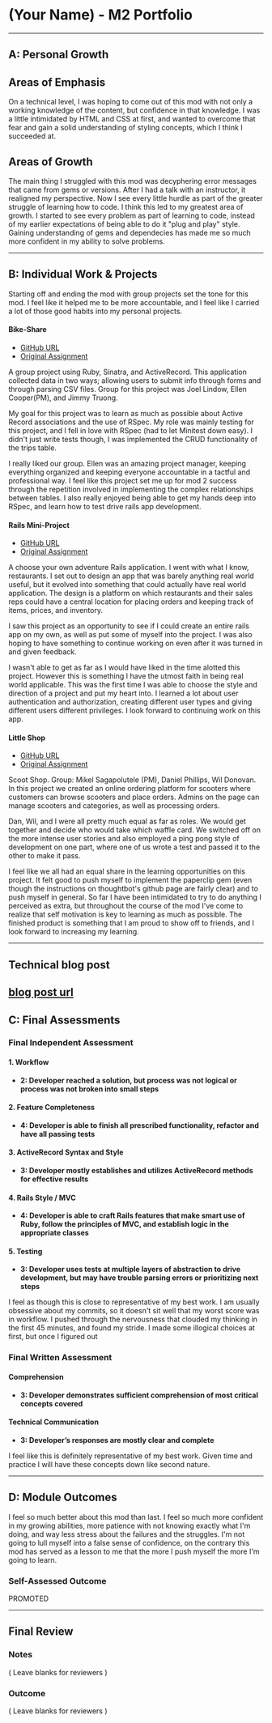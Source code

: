 # (Your Name) - M2 Portfolio

-----------------------

## A: Personal Growth

## Areas of Emphasis

On a technical level, I was hoping to come out of this mod with not only a working knowledge of the content, but confidence in that knowledge. I was a little intimidated by HTML and CSS at first, and wanted to overcome that fear and gain a solid understanding of styling concepts, which I think I succeeded at.

## Areas of Growth

The main thing I struggled with this mod was decyphering error messages that came from gems or versions. After I had a talk with an instructor, it realigned my perspective. Now I see every little hurdle as part of the greater struggle of learning how to code. I think this led to my greatest area of growth. I started to see every problem as part of learning to code, instead of my earlier expectations of being able to do it "plug and play" style. Gaining understanding of gems and dependecies has made me so much more confident in my ability to solve problems.

-----------------------

## B: Individual Work & Projects

Starting off and ending the mod with group projects set the tone for this mod. I feel like it helped me to be more accountable, and I feel like I carried a lot of those good habits into my personal projects.

#### Bike-Share

* [GitHub URL](https://github.com/JoelLindow/bike-share)
* [Original Assignment](https://github.com/turingschool/bike-share)

A group project using Ruby, Sinatra, and ActiveRecord. This application collected data in two ways; allowing users to submit info through forms and through parsing CSV files. Group for this project was Joel Lindow, Ellen Cooper(PM), and Jimmy Truong.

My goal for this project was to learn as much as possible about Active Record associations and the use of RSpec. My role was mainly testing for this project, and I fell in love with RSpec (had to let Minitest down easy). I didn't just write tests though, I was implemented the CRUD functionality of the trips table.

I really liked our group. Ellen was an amazing project manager, keeping everything organized and keeping everyone accountable in a tactful and professional way. I feel like this project set me up for mod 2 success through the repetition involved in implementing the complex relationships between tables. I also really enjoyed being able to get my hands deep into RSpec, and learn how to test drive rails app development.

#### Rails Mini-Project

* [GitHub URL](https://github.com/jimszalew/mini-project)
* [Original Assignment](http://backend.turing.io/module2/projects/mini-project)

A choose your own adventure Rails application. I went with what I know, restaurants. I set out to design an app that was barely anything real world useful, but it evolved into something that could actually have real world application. The design is a platform on which restaurants and their sales reps could have a central location for placing orders and keeping track of items, prices, and inventory.

I saw this project as an opportunity to see if I could create an entire rails app on my own, as well as put some of myself into the project. I was also hoping to have something to continue working on even after it was turned in and given feedback.

I wasn't able to get as far as I would have liked in the time alotted this project. However this is something I have the utmost faith in being real world applicable. This was the first time I was able to choose the style and direction of a project and put my heart into. I learned a lot about user authentication and authorization, creating different user types and giving different users different privileges. I look forward to continuing work on this app.

#### Little Shop

* [GitHub URL](https://github.com/swdonovan/scoots_shop)
* [Original Assignment](http://backend.turing.io/module2/projects/little_shop)

Scoot Shop. Group: Mikel Sagapolutele (PM), Daniel Phillips, Wil Donovan.
In this project we created an online ordering platform for scooters where customers can browse scooters and place orders. Admins on the page can manage scooters and categories, as well as processing orders.

Dan, Wil, and I were all pretty much equal as far as roles. We would get together and decide who would take which waffle card. We switched off on the more intense user stories and also employed a ping pong style of development on one part, where one of us wrote a test and passed it to the other to make it pass. 

I feel like we all had an equal share in the learning opportunities on this project. It felt good to push myself to implement the paperclip gem (even though the instructions on thoughtbot's github page are fairly clear) and to push myself in general. So far I have been intimidated to try to do anything I perceived as extra, but throughout the course of the mod I've come to realize that self motivation is key to learning as much as possible. The finished product is something that I am proud to show off to friends, and I look forward to increasing my learning.

-----------------------
## Technical blog post
[blog post url](https://medium.com/@jim_szalewski/my-first-technical-blog-post-be8446967939)
-----------------------

## C: Final Assessments

### Final Independent Assessment 

#### 1. Workflow

* **2: Developer reached a solution, but process was not logical or process was not broken into small steps**

#### 2. Feature Completeness

* **4: Developer is able to finish all prescribed functionality, refactor and have all passing tests**

#### 3. ActiveRecord Syntax and Style

* **3: Developer mostly establishes and utilizes ActiveRecord methods for effective results**

#### 4. Rails Style / MVC

* **4: Developer is able to craft Rails features that make smart use of Ruby, follow the principles of MVC, and establish logic in the appropriate classes**

#### 5. Testing

* **3: Developer uses tests at multiple layers of abstraction to drive development, but may have trouble parsing errors or prioritizing next steps**

I feel as though this is close to representative of my best work. I am usually obsessive about my commits, so it doesn't sit well that my worst score was in workflow. I pushed through the nervousness that clouded my thinking in the first 45 minutes, and found my stride. I made some illogical choices at first, but once I figured out 

### Final Written Assessment

#### Comprehension

*   **3: Developer demonstrates sufficient comprehension of most critical concepts covered**

#### Technical Communication

*   **3: Developer’s responses are mostly clear and complete**

I feel like this is definitely representative of my best work. Given time and practice I will have these concepts down like second nature.

-----------------------

## D: Module Outcomes

I feel so much better about this mod than last. I feel so much more confident in my growing abilities, more patience with not knowing exactly what I'm doing, and way less stress about the failures and the struggles. I'm not going to lull myself into a false sense of confidence, on the contrary this mod has served as a lesson to me that the more I push myself the more I'm going to learn.

### Self-Assessed Outcome

PROMOTED

------------------

## Final Review

### Notes

( Leave blanks for reviewers )

### Outcome

( Leave blanks for reviewers )
